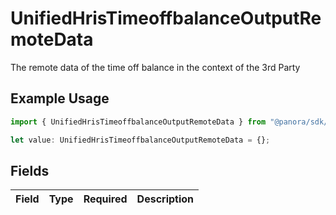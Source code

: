 # UnifiedHrisTimeoffbalanceOutputRemoteData

The remote data of the time off balance in the context of the 3rd Party

## Example Usage

```typescript
import { UnifiedHrisTimeoffbalanceOutputRemoteData } from "@panora/sdk/models/components";

let value: UnifiedHrisTimeoffbalanceOutputRemoteData = {};
```

## Fields

| Field       | Type        | Required    | Description |
| ----------- | ----------- | ----------- | ----------- |